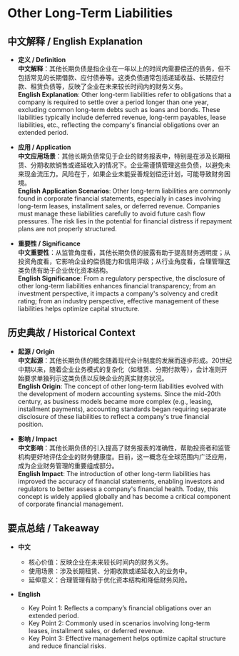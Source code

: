 # Other Long-Term Liabilities

## 中文解释 / English Explanation

* **定义 / Definition**  
  **中文解释**：其他长期负债是指企业在一年以上的时间内需要偿还的债务，但不包括常见的长期借款、应付债券等。这类负债通常包括递延收益、长期应付款、租赁负债等，反映了企业在未来较长时间内的财务义务。  
  **English Explanation**: Other long-term liabilities refer to obligations that a company is required to settle over a period longer than one year, excluding common long-term debts such as loans and bonds. These liabilities typically include deferred revenue, long-term payables, lease liabilities, etc., reflecting the company's financial obligations over an extended period.

* **应用 / Application**  
  **中文应用场景**：其他长期负债常见于企业的财务报表中，特别是在涉及长期租赁、分期收款销售或递延收入的情况下。企业需谨慎管理这些负债，以避免未来现金流压力。风险在于，如果企业未能妥善规划偿还计划，可能导致财务困境。  
  **English Application Scenarios**: Other long-term liabilities are commonly found in corporate financial statements, especially in cases involving long-term leases, installment sales, or deferred revenue. Companies must manage these liabilities carefully to avoid future cash flow pressures. The risk lies in the potential for financial distress if repayment plans are not properly structured.

* **重要性 / Significance**  
  **中文重要性**：从监管角度看，其他长期负债的披露有助于提高财务透明度；从投资角度看，它影响企业的偿债能力和信用评级；从行业角度看，合理管理这类负债有助于企业优化资本结构。  
  **English Significance**: From a regulatory perspective, the disclosure of other long-term liabilities enhances financial transparency; from an investment perspective, it impacts a company's solvency and credit rating; from an industry perspective, effective management of these liabilities helps optimize capital structure.

## 历史典故 / Historical Context

* **起源 / Origin**  
  **中文起源**：其他长期负债的概念随着现代会计制度的发展而逐步形成。20世纪中期以来，随着企业业务模式的复杂化（如租赁、分期付款等），会计准则开始要求单独列示这类负债以反映企业的真实财务状况。  
  **English Origin**: The concept of other long-term liabilities evolved with the development of modern accounting systems. Since the mid-20th century, as business models became more complex (e.g., leasing, installment payments), accounting standards began requiring separate disclosure of these liabilities to reflect a company's true financial position.

* **影响 / Impact**  
  **中文影响**：其他长期负债的引入提高了财务报表的准确性，帮助投资者和监管机构更好地评估企业的财务健康度。目前，这一概念在全球范围内广泛应用，成为企业财务管理的重要组成部分。  
  **English Impact**: The introduction of other long-term liabilities has improved the accuracy of financial statements, enabling investors and regulators to better assess a company's financial health. Today, this concept is widely applied globally and has become a critical component of corporate financial management.

## 要点总结 / Takeaway

* **中文**  
  - 核心价值：反映企业在未来较长时间内的财务义务。  
  - 使用场景：涉及长期租赁、分期收款或递延收入的业务中。  
  - 延伸意义：合理管理有助于优化资本结构和降低财务风险。

* **English**  
  - Key Point 1: Reflects a company’s financial obligations over an extended period.  
  - Key Point 2: Commonly used in scenarios involving long-term leases, installment sales, or deferred revenue.  
  - Key Point 3: Effective management helps optimize capital structure and reduce financial risks.